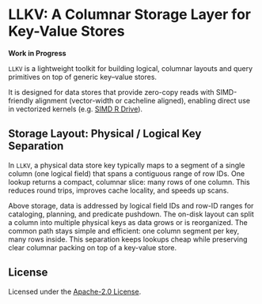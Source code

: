 # LLKV: A Columnar Storage Layer for Key-Value Stores

**Work in Progress**

`LLKV` is a lightweight toolkit for building logical, columnar layouts and query primitives on top of generic key–value stores.

It is designed for data stores that provide zero-copy reads with SIMD-friendly alignment (vector-width or cacheline aligned), enabling direct use in vectorized kernels (e.g. [SIMD R Drive](https://crates.io/crates/simd-r-drive)).

## Storage Layout: Physical / Logical Key Separation

In `LLKV`, a physical data store key typically maps to a segment of a single column (one logical field) that spans a contiguous range of row IDs. One lookup returns a compact, columnar slice: many rows of one column. This reduces round trips, improves cache locality, and speeds up scans.

Above storage, data is addressed by logical field IDs and row-ID ranges for cataloging, planning, and predicate pushdown. The on-disk layout can split a column into multiple physical keys as data grows or is reorganized. The common path stays simple and efficient: one column segment per key, many rows inside. This separation keeps lookups cheap while preserving clear columnar packing on top of a key-value store.

## License

Licensed under the [Apache-2.0 License](./LICENSE).
